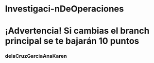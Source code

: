# Investigaci-nDeOperaciones
# ¡Advertencia! Si cambias el branch principal se te bajarán 10 puntos

### delaCruzGarciaAnaKaren